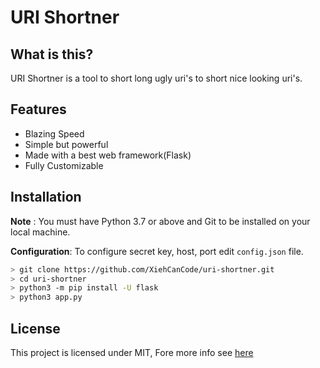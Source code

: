 # URI Shortner

## What is this?

URI Shortner is a tool to short long ugly uri's to short nice looking uri's.

## Features

* Blazing Speed
* Simple but powerful
* Made with a best web framework(Flask)
* Fully Customizable

## Installation

**Note** : You must have Python 3.7 or above and Git to be installed on your local machine.

**Configuration**: To configure secret key, host, port edit `config.json` file.

```sh
> git clone https://github.com/XiehCanCode/uri-shortner.git
> cd uri-shortner
> python3 -m pip install -U flask
> python3 app.py
```

## License

This project is licensed under MIT, Fore more info see <a href="https://github.com/XiehCanCode/uri-shortner/blob/master/LICENSE">here</a>
